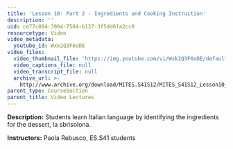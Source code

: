 ```yaml
---
title: 'Lesson 10: Part 2 - Ingredients and Cooking Instruction'
description: ''
uid: ce77c884-3904-7504-b127-3f5dd6fa2cc0
resourcetype: Video
video_metadata:
  youtube_id: Wxk2Q3F6oDE
video_files:
  video_thumbnail_file: 'https://img.youtube.com/vi/Wxk2Q3F6oDE/default.jpg'
  video_captions_file: null
  video_transcript_file: null
  archive_url: >-
    http://www.archive.org/download/MITES.S41S12/MITES_S41S12_Lesson10_Part2_300k.mp4
parent_type: CourseSection
parent_title: Video Lectures
---
```


**Description:** Students learn Italian language by identifying the ingredients for the dessert, la sbrisolona.

**Instructors:** Paola Rebusco, ES.S41 students